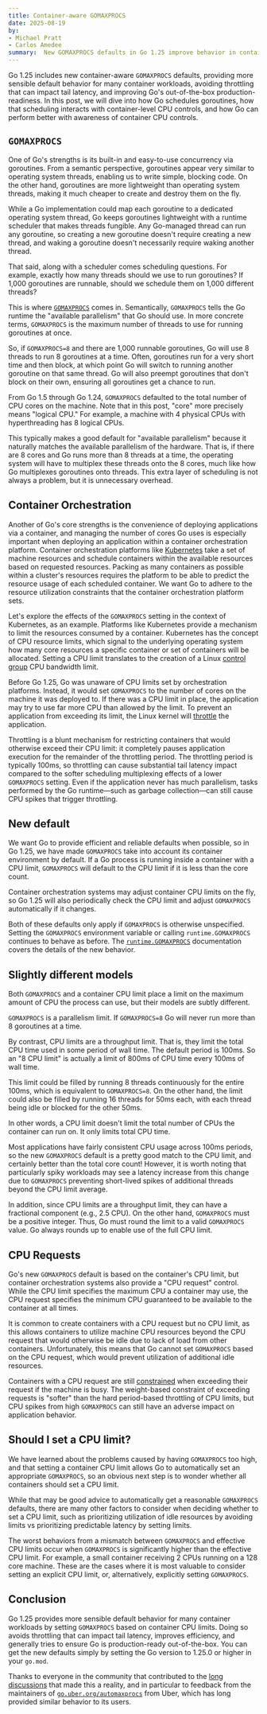 ```yaml
---
title: Container-aware GOMAXPROCS
date: 2025-08-19
by:
- Michael Pratt
- Carlos Amedee
summary:  New GOMAXPROCS defaults in Go 1.25 improve behavior in containers.
---
```


Go 1.25 includes new container-aware `GOMAXPROCS` defaults, providing more sensible default behavior for many container workloads, avoiding throttling that can impact tail latency, and improving Go's out-of-the-box production-readiness.
In this post, we will dive into how Go schedules goroutines, how that scheduling interacts with container-level CPU controls, and how Go can perform better with awareness of container CPU controls.

## `GOMAXPROCS`

One of Go's strengths is its built-in and easy-to-use concurrency via goroutines.
From a semantic perspective, goroutines appear very similar to operating system threads, enabling us to write simple, blocking code.
On the other hand, goroutines are more lightweight than operating system threads, making it much cheaper to create and destroy them on the fly.

While a Go implementation could map each goroutine to a dedicated operating system thread, Go keeps goroutines lightweight with a runtime scheduler that makes threads fungible.
Any Go-managed thread can run any goroutine, so creating a new goroutine doesn't require creating a new thread, and waking a goroutine doesn't necessarily require waking another thread.

That said, along with a scheduler comes scheduling questions.
For example, exactly how many threads should we use to run goroutines?
If 1,000 goroutines are runnable, should we schedule them on 1,000 different threads?

This is where [`GOMAXPROCS`](/pkg/runtime#GOMAXPROCS) comes in.
Semantically, `GOMAXPROCS` tells the Go runtime the "available parallelism" that Go should use.
In more concrete terms, `GOMAXPROCS` is the maximum number of threads to use for running goroutines at once.

So, if `GOMAXPROCS=8` and there are 1,000 runnable goroutines, Go will use 8 threads to run 8 goroutines at a time.
Often, goroutines run for a very short time and then block, at which point Go will switch to running another goroutine on that same thread.
Go will also preempt goroutines that don't block on their own, ensuring all goroutines get a chance to run.

From Go 1.5 through Go 1.24, `GOMAXPROCS` defaulted to the total number of CPU cores on the machine.
Note that in this post, "core" more precisely means "logical CPU."
For example, a machine with 4 physical CPUs with hyperthreading has 8 logical CPUs.

This typically makes a good default for "available parallelism" because it naturally matches the available parallelism of the hardware.
That is, if there are 8 cores and Go runs more than 8 threads at a time, the operating system will have to multiplex these threads onto the 8 cores, much like how Go multiplexes goroutines onto threads.
This extra layer of scheduling is not always a problem, but it is unnecessary overhead.

## Container Orchestration

Another of Go's core strengths is the convenience of deploying applications via a container, and managing the number of cores Go uses is especially important when deploying an application within a container orchestration platform.
Container orchestration platforms like [Kubernetes](https://kubernetes.io/) take a set of machine resources and schedule containers within the available resources based on requested resources.
Packing as many containers as possible within a cluster's resources requires the platform to be able to predict the resource usage of each scheduled container.
We want Go to adhere to the resource utilization constraints that the container orchestration platform sets.

Let's explore the effects of the `GOMAXPROCS` setting in the context of Kubernetes, as an example.
Platforms like Kubernetes provide a mechanism to limit the resources consumed by a container.
Kubernetes has the concept of CPU resource limits, which signal to the underlying operating system how many core resources a specific container or set of containers will be allocated.
Setting a CPU limit translates to the creation of a Linux [control group](https://docs.kernel.org/admin-guide/cgroup-v2.html#cpu) CPU bandwidth limit.

Before Go 1.25, Go was unaware of CPU limits set by orchestration platforms.
Instead, it would set `GOMAXPROCS` to the number of cores on the machine it was deployed to.
If there was a CPU limit in place, the application may try to use far more CPU than allowed by the limit.
To prevent an application from exceeding its limit, the Linux kernel will [throttle](https://kubernetes.io/docs/concepts/configuration/manage-resources-containers/#how-pods-with-resource-limits-are-run) the application.

Throttling is a blunt mechanism for restricting containers that would otherwise exceed their CPU limit: it completely pauses application execution for the remainder of the throttling period.
The throttling period is typically 100ms, so throttling can cause substantial tail latency impact compared to the softer scheduling multiplexing effects of a lower `GOMAXPROCS` setting.
Even if the application never has much parallelism, tasks performed by the Go runtime—such as garbage collection—can still cause CPU spikes that trigger throttling.

## New default

We want Go to provide efficient and reliable defaults when possible, so in Go 1.25, we have made `GOMAXPROCS` take into account its container environment by default.
If a Go process is running inside a container with a CPU limit, `GOMAXPROCS` will default to the CPU limit if it is less than the core count.

Container orchestration systems may adjust container CPU limits on the fly, so Go 1.25 will also periodically check the CPU limit and adjust `GOMAXPROCS` automatically if it changes.

Both of these defaults only apply if `GOMAXPROCS` is otherwise unspecified.
Setting the `GOMAXPROCS` environment variable or calling `runtime.GOMAXPROCS` continues to behave as before.
The [`runtime.GOMAXPROCS`](/pkg/runtime#GOMAXPROCS) documentation covers the details of the new behavior.

## Slightly different models

Both `GOMAXPROCS` and a container CPU limit place a limit on the maximum amount of CPU the process can use, but their models are subtly different.

`GOMAXPROCS` is a parallelism limit.
If `GOMAXPROCS=8` Go will never run more than 8 goroutines at a time.

By contrast, CPU limits are a throughput limit.
That is, they limit the total CPU time used in some period of wall time.
The default period is 100ms.
So an "8 CPU limit" is actually a limit of 800ms of CPU time every 100ms of wall time.

This limit could be filled by running 8 threads continuously for the entire 100ms, which is equivalent to `GOMAXPROCS=8`.
On the other hand, the limit could also be filled by running 16 threads for 50ms each, with each thread being idle or blocked for the other 50ms.

In other words, a CPU limit doesn't limit the total number of CPUs the container can run on.
It only limits total CPU time.

Most applications have fairly consistent CPU usage across 100ms periods, so the new `GOMAXPROCS` default is a pretty good match to the CPU limit, and certainly better than the total core count!
However, it is worth noting that particularly spiky workloads may see a latency increase from this change due to `GOMAXPROCS` preventing short-lived spikes of additional threads beyond the CPU limit average.

In addition, since CPU limits are a throughput limit, they can have a fractional component (e.g., 2.5 CPU).
On the other hand, `GOMAXPROCS` must be a positive integer.
Thus, Go must round the limit to a valid `GOMAXPROCS` value.
Go always rounds up to enable use of the full CPU limit.

## CPU Requests

Go's new `GOMAXPROCS` default is based on the container's CPU limit, but container orchestration systems also provide a "CPU request" control.
While the CPU limit specifies the maximum CPU a container may use, the CPU request specifies the minimum CPU guaranteed to be available to the container at all times.

It is common to create containers with a CPU request but no CPU limit, as this allows containers to utilize machine CPU resources beyond the CPU request that would otherwise be idle due to lack of load from other containers.
Unfortunately, this means that Go cannot set `GOMAXPROCS` based on the CPU request, which would prevent utilization of additional idle resources.

Containers with a CPU request are still [constrained](https://kubernetes.io/docs/concepts/configuration/manage-resources-containers/#how-pods-with-resource-limits-are-run) when exceeding their request if the machine is busy.
The weight-based constraint of exceeding requests is "softer" than the hard period-based throttling of CPU limits, but CPU spikes from high `GOMAXPROCS` can still have an adverse impact on application behavior.

## Should I set a CPU limit?

We have learned about the problems caused by having `GOMAXPROCS` too high, and that setting a container CPU limit allows Go to automatically set an appropriate `GOMAXPROCS`, so an obvious next step is to wonder whether all containers should set a CPU limit.

While that may be good advice to automatically get a reasonable `GOMAXPROCS` defaults, there are many other factors to consider when deciding whether to set a CPU limit, such as prioritizing utilization of idle resources by avoiding limits vs prioritizing predictable latency by setting limits.

The worst behaviors from a mismatch between `GOMAXPROCS` and effective CPU limits occur when `GOMAXPROCS` is significantly higher than the effective CPU limit.
For example, a small container receiving 2 CPUs running on a 128 core machine.
These are the cases where it is most valuable to consider setting an explicit CPU limit, or, alternatively, explicitly setting `GOMAXPROCS`.

## Conclusion

Go 1.25 provides more sensible default behavior for many container workloads by setting `GOMAXPROCS` based on container CPU limits.
Doing so avoids throttling that can impact tail latency, improves efficiency, and generally tries to ensure Go is production-ready out-of-the-box.
You can get the new defaults simply by setting the Go version to 1.25.0 or higher in your `go.mod`.

Thanks to everyone in the community that contributed to the [long](/issue/33803) [discussions](/issue/73193) that made this a reality, and in particular to feedback from the maintainers of [`go.uber.org/automaxprocs`](https://pkg.go.dev/go.uber.org/automaxprocs) from Uber, which has long provided similar behavior to its users.
